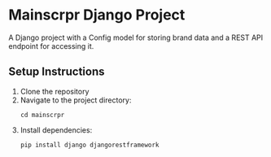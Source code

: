 # Mainscrpr Django Project

A Django project with a Config model for storing brand data and a REST API endpoint for accessing it.

## Setup Instructions

1. Clone the repository
2. Navigate to the project directory:
   ```
   cd mainscrpr
   ```
3. Install dependencies:
   ```
   pip install django djangorestframework
   